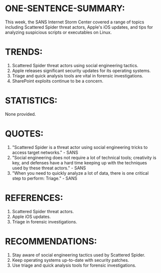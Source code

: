 # ONE-SENTENCE-SUMMARY:
This week, the SANS Internet Storm Center covered a range of topics including Scattered Spider threat actors, Apple's iOS updates, and tips for analyzing suspicious scripts or executables on Linux.

# TRENDS:
1. Scattered Spider threat actors using social engineering tactics.
2. Apple releases significant security updates for its operating systems.
3. Triage and quick analysis tools are vital in forensic investigations.
4. SharePoint exploits continue to be a concern.

# STATISTICS:
None provided.

# QUOTES:
1. "Scattered Spider is a threat actor using social engineering tricks to access target networks." - SANS
2. "Social engineering does not require a lot of technical tools; creativity is key, and defenses have a hard time keeping up with the techniques used by these threat actors." - SANS
3. "When you need to quickly analyze a lot of data, there is one critical step to perform: Triage." - SANS

# REFERENCES:
1. Scattered Spider threat actors.
2. Apple iOS updates.
3. Triage in forensic investigations.

# RECOMMENDATIONS:
1. Stay aware of social engineering tactics used by Scattered Spider.
2. Keep operating systems up-to-date with security patches.
3. Use triage and quick analysis tools for forensic investigations.
